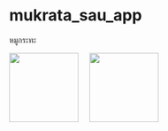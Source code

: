 # mukrata_sau_app

หมูกระทะ

<img width="125px" src="https://github.com/Aphasara/mukrata_sau_app/assets/165864487/243bbe67-fabe-4266-b8f0-8336e2b8478d">
&nbsp;&nbsp;&nbsp;
<img width="125px" src="https://github.com/Aphasara/mukrata_sau_app/assets/165864487/14344bf6-dee0-4dd5-985e-0956c56ef038">
